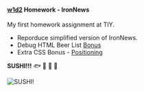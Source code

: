 #### [w1d2](https://github.com/jjrajani/w1d2_HW) Homework - IronNews

My first homework assignment at TIY.

  * Reporduce simplified version of IronNews.
  * Debug HTML Beer List [Bonus](https://github.com/jjrajani/w1d2_HW/tree/master/Bonus)
  * Extra CSS Bonus - [Positioning](https://github.com/jjrajani/w1d2_HW/tree/master/Bonus_2)



**SUSHI!!!** :fish: :tropical_fish: :whale: :octopus:

![SUSHI!](http://lorempixel.com/image_output/food-q-c-640-480-8.jpg)


